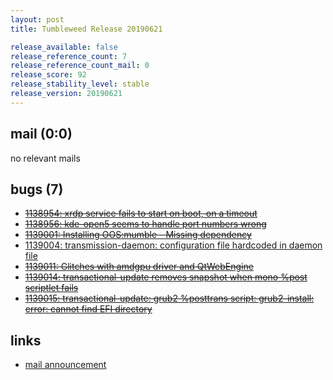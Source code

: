 ```yaml
---
layout: post
title: Tumbleweed Release 20190621

release_available: false
release_reference_count: 7
release_reference_count_mail: 0
release_score: 92
release_stability_level: stable
release_version: 20190621
---
```


## mail (0:0)

no relevant mails

## bugs (7)

<!--more-->

- ~~[1138954: xrdp service fails to start on boot, on a timeout](https://bugzilla.opensuse.org/show_bug.cgi?id=1138954)~~
- ~~[1138956: kde-open5 seems to handle port numbers wrong](https://bugzilla.opensuse.org/show_bug.cgi?id=1138956)~~
- ~~[1139001: Installing OOS:mumble - Missing dependency](https://bugzilla.opensuse.org/show_bug.cgi?id=1139001)~~
- [1139004: transmission-daemon: configuration file hardcoded in daemon file](https://bugzilla.opensuse.org/show_bug.cgi?id=1139004)
- ~~[1139011: Glitches with amdgpu driver and QtWebEngine](https://bugzilla.opensuse.org/show_bug.cgi?id=1139011)~~
- ~~[1139014: transactional-update removes snapshot when mono %post scriptlet fails](https://bugzilla.opensuse.org/show_bug.cgi?id=1139014)~~
- ~~[1139015: transactional-update: grub2 %posttrans script: grub2-install: error: cannot find EFI directory](https://bugzilla.opensuse.org/show_bug.cgi?id=1139015)~~



## links

- [mail announcement](https://lists.opensuse.org/opensuse-factory/2019-06/msg00311.html)
